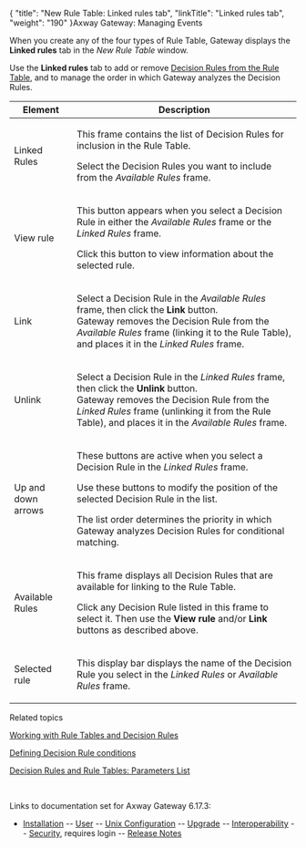 {
    "title": "New Rule Table: Linked rules tab",
    "linkTitle": "Linked rules tab",
    "weight": "190"
}<span class="mc-variable axway_variables.Component_Long_Name variable">Axway Gateway</span>: Managing Events

When you create any of the four types of Rule Table, Gateway displays the <span style="font-weight: bold;">Linked rules</span> tab in the <span style="font-style: italic;">New Rule Table</span> window.

Use the <span style="font-weight: bold;">Linked rules</span> tab to add or remove [Decision Rules from the Rule Table](../../working_with_decision_rules_cli/decision_rules_rule_tables_parameter_list), and to manage the order in which Gateway analyzes the Decision Rules.

<table>
         
         
         
   
   <thead>
      <tr>
<th class="HeadE-Column1-Header1">Element         </th>
<th class="HeadD-Column1-Header1">Description         </th>
      </tr>
   </thead>
   <tbody>
      <tr>
         <td><p>Linked Rules</p>         </td>
         <td><p>This frame contains the list of Decision Rules for inclusion in the Rule Table.</p>
<p>Select the Decision Rules you want to include from the <span style="font-style: italic;">Available Rules</span> frame.</p>         </td>
      </tr>
      <tr>
         <td><p>View rule</p>         </td>
         <td><p>This button appears when you select a Decision Rule in either the <span style="font-style: italic;">Available Rules</span> frame or the <span style="font-style: italic;">Linked Rules</span> frame.</p>
<p>Click this button to view information about the selected rule.</p>         </td>
      </tr>
      <tr>
         <td><p>Link</p>         </td>
         <td><p>Select a Decision Rule in the <span style="font-style: italic;">Available Rules</span> frame, then click the <span style="font-weight: bold;">Link</span> button.<br />
Gateway removes the Decision Rule from the <span style="font-style: italic;">Available Rules</span> frame (linking it to the Rule Table), and places it in the <span style="font-style: italic;">Linked Rules</span> frame.</p>         </td>
      </tr>
      <tr>
         <td><p>Unlink</p>         </td>
         <td><p>Select a Decision Rule in the <span style="font-style: italic;">Linked Rules</span> frame, then click the <span style="font-weight: bold;">Unlink</span> button.<br />
Gateway removes the Decision Rule from the <span style="font-style: italic;">Linked Rules</span> frame (unlinking it from the Rule Table), and places it in the <span style="font-style: italic;">Available Rules</span> frame.</p>         </td>
      </tr>
      <tr>
         <td><p>Up and down arrows</p>         </td>
         <td><p>These buttons are active when you select a Decision Rule in the <span style="font-style: italic;">Linked Rules</span> frame.</p>
<p>Use these buttons to modify the position of the selected Decision Rule in the list.</p>
<p>The list order determines the priority in which Gateway analyzes Decision Rules for conditional matching.</p>         </td>
      </tr>
      <tr>
         <td><p>Available Rules</p>         </td>
         <td><p>This frame displays all Decision Rules that are available for linking to the Rule Table.</p>
<p>Click any Decision Rule listed in this frame to select it. Then use the <span style="font-weight: bold;">View rule</span> and/or <span style="font-weight: bold;">Link</span> buttons as described above.</p>         </td>
      </tr>
      <tr>
         <td><p>Selected rule</p>         </td>
         <td><p>This display bar displays the name of the Decision Rule you select in the <span style="font-style: italic;">Linked Rules</span> or <span style="font-style: italic;">Available Rules</span> frame.</p>         </td>
      </tr>
   </tbody>
</table>

Related topics

[Working with Rule Tables and Decision Rules](../../working_with_rule_tables_and_decision_rules(gui))

[Defining Decision Rule conditions](../../defining_decision_rule_conditions)

[Decision Rules and Rule Tables: Parameters List](../../working_with_decision_rules_cli/decision_rules_rule_tables_parameter_list)

 

Links to documentation set for Axway Gateway <span class="mc-variable axway_variables.Release_Number variable">6.17.3</span>:

-   [Installation](/bundle/Gateway_6173_InstallationGuide_allOS_en_HTML5/page/Content/start_page.htm) -- [User](/bundle/Gateway_6173_UsersGuide_allOS_en_HTML5/page/Content/start_page.htm) -- [Unix Configuration](/bundle/Gateway_6173_ConfigurationGuide_UNIX_en_HTML5/page/Content/start_page.htm) -- [Upgrade](/bundle/Gateway_6173_UpgradeGuide_allOS_en_HTML5/page/Content/start_page.htm) -- [Interoperability](/bundle/Gateway_6173_InteroperabilityGuide_allOS_en_HTML5/page/Content/start_page.htm) -- [Security](/bundle/Gateway_6173_SecurityGuide_allOS_en_HTML5/page/Content/start_page.htm), requires login -- [Release Notes](/bundle/Gateway_6173_ReleaseNotes_allOS_en_HTML5/page/Content/Gateway_ReleaseNotes_allOS_en.htm)
